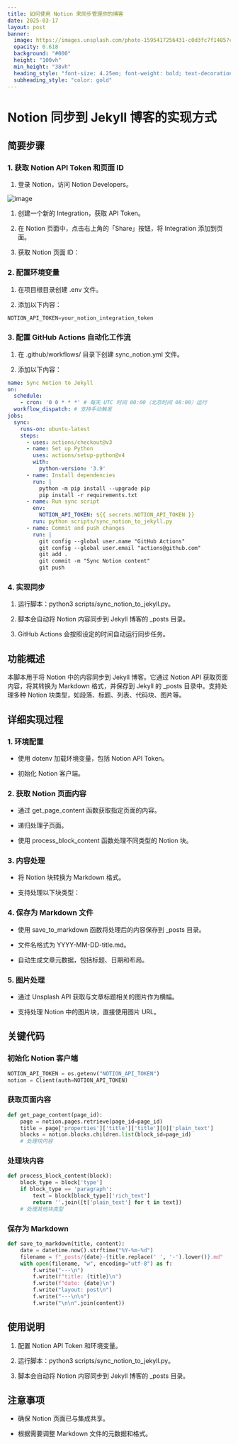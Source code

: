 ```yaml
---
title: 如何使用 Notion 来同步管理你的博客
date: 2025-03-17
layout: post
banner:
  image: https://images.unsplash.com/photo-1595417256431-c0d3fc7f1485?crop=entropy&cs=tinysrgb&fit=max&fm=jpg&ixid=M3w2OTIwMzJ8MHwxfHJhbmRvbXx8fHx8fHx8fDE3NDIyMDAwMjd8&ixlib=rb-4.0.3&q=80&w=1080
  opacity: 0.618
  background: "#000"
  height: "100vh"
  min_height: "38vh"
  heading_style: "font-size: 4.25em; font-weight: bold; text-decoration: underline"
  subheading_style: "color: gold"
---
```


# Notion 同步到 Jekyll 博客的实现方式

## 简要步骤

### 1. 获取 Notion API Token 和页面 ID

1. 登录 Notion，访问 Notion Developers。

![image](https://prod-files-secure.s3.us-west-2.amazonaws.com/a7a0cc5a-89b9-4cda-8686-1fba0ca52f40/d19c1afe-dea5-4312-9333-786b0ba83054/image.png?X-Amz-Algorithm=AWS4-HMAC-SHA256&X-Amz-Content-Sha256=UNSIGNED-PAYLOAD&X-Amz-Credential=ASIAZI2LB466W6XRGAZK%2F20250317%2Fus-west-2%2Fs3%2Faws4_request&X-Amz-Date=20250317T082707Z&X-Amz-Expires=3600&X-Amz-Security-Token=IQoJb3JpZ2luX2VjEOj%2F%2F%2F%2F%2F%2F%2F%2F%2F%2FwEaCXVzLXdlc3QtMiJIMEYCIQDMeta3lTA1xrtPMey0uQAeCvcV4uSLIt2UiRDOX5xSZgIhAOYV%2BsPLg91Y0pcCpgRK8c1OmUuE4bo7RYW51Zxd2oknKv8DCEEQABoMNjM3NDIzMTgzODA1IgwT%2FdJ7cabjdKgtRIUq3AOTiOhffDv8MBMrUEdoJTd3CEjtARMDJJTxdt9EgEjc0KEmDOQZ4Q0MSMcvwNVT4bAvu4lJ7BjS0htLJdgHXoQd2kQ6jMwRrhcOVZQ1%2FnBOC7gQ9t7WIupuf%2FsfvxHMd6BjTOLAG969eQYCPD344d2B%2BpuKbWnvKNL9wATV%2BPmA99T6tUPjcq4RdL0lIATp9zZpdR8UBu11Y%2BvcNxF1mG25ldpOanFgaF0XDG5hqdlAVaq%2BuCDgDAu79yYaVoqRSBTCC826n49Kt5E36FbEje%2FnpXBEsI8tVRU11bKAXDLVVlIAT8rdmTJyIDlGCfezwtFvH0ouQlBrRT7Nq1hdQkQ0Fm38pyBbPLfs2Edcrc4M%2B5aV29ZossPpyYrXHVqmuw%2FKK915w7kLjrhwt6PMHABFxD6u%2FDQVbhAdpD0qUdmrKu694ffSuDXaNpaafkG2EnawXwUEp%2FQrAusnKQB2FW%2BAuhoOKBBPwQdXyCHdUS0Xerx2BVU6sTuSi2qV9GNRnz4fxkMCbErscFFl5lb%2BbW4XLUD%2FBEcyGWFpwM2tUuwdGAAdpeRDZrhk3OzXzOTFHidjvKvXhmh19Tj3EDz6Y%2FozouyKHWjqb5wiJDxk9mD5Ko1iBtCtBtUxU91nRTD7r9%2B%2BBjqkAYm%2FzZtfQSFJhr6xgfW%2FNP2gc4C8mqx%2BKrB52WVQ1dT8642CMWWLNIUTMcbZc46K0Wmm9qSfY2AXKT7eIawHoIsVhPt6UtW43XjOdAH9Rr%2FsEidfamIjCQjuJ6krzp7ujMVKe8%2FUulPO0Vgss03v9pUsOPWZiEi2Lim951vi%2F5YJyvo%2FrxpgzAOgKp2xYY%2BL%2BuNx2C%2BnWb7Dk7%2F1CtOXYOwG1oUK&X-Amz-Signature=807d822f8e20aee354f656ab95568f478edb6653688567aa80bfe1a8d2dd9c07&X-Amz-SignedHeaders=host&x-id=GetObject)

1. 创建一个新的 Integration，获取 API Token。

1. 在 Notion 页面中，点击右上角的「Share」按钮，将 Integration 添加到页面。

1. 获取 Notion 页面 ID：


### 2. 配置环境变量

1. 在项目根目录创建 .env 文件。

1. 添加以下内容：

```javascript
NOTION_API_TOKEN=your_notion_integration_token
```

### 3. 配置 GitHub Actions 自动化工作流

1. 在 .github/workflows/ 目录下创建 sync_notion.yml 文件。

1. 添加以下内容：

```yaml
name: Sync Notion to Jekyll
on:
  schedule:
    - cron: '0 0 * * *' # 每天 UTC 时间 00:00（北京时间 08:00）运行
  workflow_dispatch: # 支持手动触发
jobs:
  sync:
    runs-on: ubuntu-latest
    steps:
      - uses: actions/checkout@v3
      - name: Set up Python
        uses: actions/setup-python@v4
        with:
          python-version: '3.9'
      - name: Install dependencies
        run: |
          python -m pip install --upgrade pip
          pip install -r requirements.txt
      - name: Run sync script
        env:
          NOTION_API_TOKEN: ${{ secrets.NOTION_API_TOKEN }}
        run: python scripts/sync_notion_to_jekyll.py
      - name: Commit and push changes
        run: |
          git config --global user.name "GitHub Actions"
          git config --global user.email "actions@github.com"
          git add .
          git commit -m "Sync Notion content"
          git push
```

### 4. 实现同步

1. 运行脚本：python3 scripts/sync_notion_to_jekyll.py。

1. 脚本会自动将 Notion 内容同步到 Jekyll 博客的 _posts 目录。

1. GitHub Actions 会按照设定的时间自动运行同步任务。

## 功能概述

本脚本用于将 Notion 中的内容同步到 Jekyll 博客。它通过 Notion API 获取页面内容，将其转换为 Markdown 格式，并保存到 Jekyll 的 _posts 目录中。支持处理多种 Notion 块类型，如段落、标题、列表、代码块、图片等。

## 详细实现过程

### 1. 环境配置

- 使用 dotenv 加载环境变量，包括 Notion API Token。

- 初始化 Notion 客户端。

### 2. 获取 Notion 页面内容

- 通过 get_page_content 函数获取指定页面的内容。

- 递归处理子页面。

- 使用 process_block_content 函数处理不同类型的 Notion 块。

### 3. 内容处理

- 将 Notion 块转换为 Markdown 格式。

- 支持处理以下块类型：


### 4. 保存为 Markdown 文件

- 使用 save_to_markdown 函数将处理后的内容保存到 _posts 目录。

- 文件名格式为 YYYY-MM-DD-title.md。

- 自动生成文章元数据，包括标题、日期和布局。

### 5. 图片处理

- 通过 Unsplash API 获取与文章标题相关的图片作为横幅。

- 支持处理 Notion 中的图片块，直接使用图片 URL。

## 关键代码

### 初始化 Notion 客户端

```python
NOTION_API_TOKEN = os.getenv("NOTION_API_TOKEN")
notion = Client(auth=NOTION_API_TOKEN)
```

### 获取页面内容

```python
def get_page_content(page_id):
    page = notion.pages.retrieve(page_id=page_id)
    title = page['properties']['title']['title'][0]['plain_text']
    blocks = notion.blocks.children.list(block_id=page_id)
    # 处理块内容
```

### 处理块内容

```python
def process_block_content(block):
    block_type = block['type']
    if block_type == 'paragraph':
        text = block[block_type]['rich_text']
        return ''.join([t['plain_text'] for t in text])
    # 处理其他块类型
```

### 保存为 Markdown

```python
def save_to_markdown(title, content):
    date = datetime.now().strftime("%Y-%m-%d")
    filename = f"_posts/{date}-{title.replace(' ', '-').lower()}.md"
    with open(filename, "w", encoding="utf-8") as f:
        f.write("---\n")
        f.write(f"title: {title}\n")
        f.write(f"date: {date}\n")
        f.write("layout: post\n")
        f.write("---\n\n")
        f.write("\n\n".join(content))
```

## 使用说明

1. 配置 Notion API Token 和环境变量。

1. 运行脚本：python3 scripts/sync_notion_to_jekyll.py。

1. 脚本会自动将 Notion 内容同步到 Jekyll 博客的 _posts 目录。

## 注意事项

- 确保 Notion 页面已与集成共享。

- 根据需要调整 Markdown 文件的元数据和格式。
